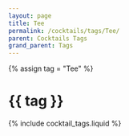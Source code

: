 ```yaml
---
layout: page
title: Tee
permalink: /cocktails/tags/Tee/
parent: Cocktails Tags
grand_parent: Tags
---
```

{% assign tag = "Tee" %}
# {{ tag }}
{% include cocktail_tags.liquid %}